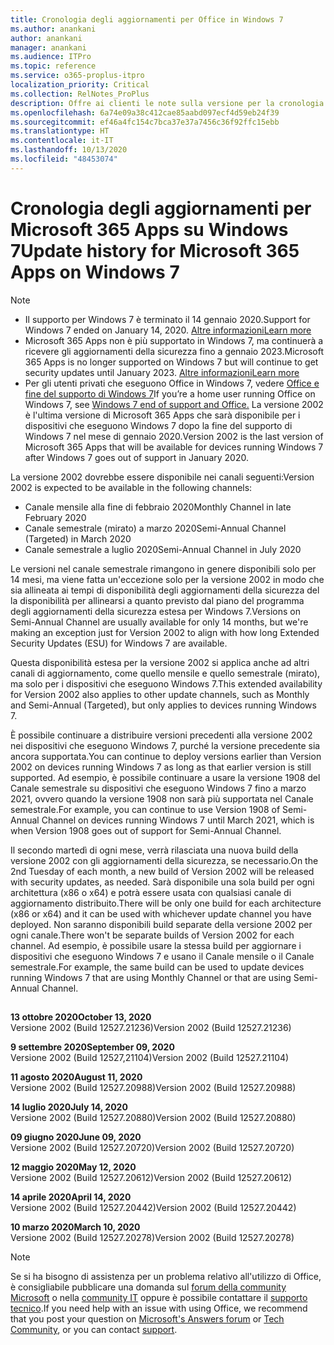 ```yaml
---
title: Cronologia degli aggiornamenti per Office in Windows 7
ms.author: anankani
author: anankani
manager: anankani
ms.audience: ITPro
ms.topic: reference
ms.service: o365-proplus-itpro
localization_priority: Critical
ms.collection: RelNotes_ProPlus
description: Offre ai clienti le note sulla versione per la cronologia degli aggiornamenti per Microsoft 365 Apps per Windows 7
ms.openlocfilehash: 6a74e09a38c412cae85aabd097ecf4d59eb24f39
ms.sourcegitcommit: ef46a4fc154c7bca37e37a7456c36f92ffc15ebb
ms.translationtype: HT
ms.contentlocale: it-IT
ms.lasthandoff: 10/13/2020
ms.locfileid: "48453074"
---
```

# <a name="update-history-for-microsoft-365-apps-on-windows-7"></a><span data-ttu-id="8d38b-103">Cronologia degli aggiornamenti per Microsoft 365 Apps su Windows 7</span><span class="sxs-lookup"><span data-stu-id="8d38b-103">Update history for Microsoft 365 Apps on Windows 7</span></span> 

 > [!NOTE]
>
>- <span data-ttu-id="8d38b-104">Il supporto per Windows 7 è terminato il 14 gennaio 2020.</span><span class="sxs-lookup"><span data-stu-id="8d38b-104">Support for Windows 7 ended on January 14, 2020.</span></span> [<span data-ttu-id="8d38b-105">Altre informazioni</span><span class="sxs-lookup"><span data-stu-id="8d38b-105">Learn more</span></span>](https://www.microsoft.com/microsoft-365/windows/end-of-windows-7-support?rtc=1)
>- <span data-ttu-id="8d38b-106">Microsoft 365 Apps non è più supportato in Windows 7, ma continuerà a ricevere gli aggiornamenti della sicurezza fino a gennaio 2023.</span><span class="sxs-lookup"><span data-stu-id="8d38b-106">Microsoft 365 Apps is no longer supported on Windows 7 but will continue to get security updates until January 2023.</span></span> [<span data-ttu-id="8d38b-107">Altre informazioni</span><span class="sxs-lookup"><span data-stu-id="8d38b-107">Learn more</span></span>](https://docs.microsoft.com/DeployOffice/windows-7-support)
>- <span data-ttu-id="8d38b-108">Per gli utenti privati che eseguono Office in Windows 7, vedere [Office e fine del supporto di Windows 7](https://support.office.com/en-us/article/windows-7-end-of-support-and-office-78f20fab-b57b-44d7-8368-06a8493f3cb9?ui=en-US&rs=en-US&ad=US)</span><span class="sxs-lookup"><span data-stu-id="8d38b-108">If you’re a home user running Office on Windows 7, see [Windows 7 end of support and Office.](https://support.office.com/en-us/article/windows-7-end-of-support-and-office-78f20fab-b57b-44d7-8368-06a8493f3cb9?ui=en-US&rs=en-US&ad=US)</span></span>
<span data-ttu-id="8d38b-109">La versione 2002 è l'ultima versione di Microsoft 365 Apps che sarà disponibile per i dispositivi che eseguono Windows 7 dopo la fine del supporto di Windows 7 nel mese di gennaio 2020.</span><span class="sxs-lookup"><span data-stu-id="8d38b-109">Version 2002 is the last version of Microsoft 365 Apps that will be available for devices running Windows 7 after Windows 7 goes out of support in January 2020.</span></span>  

<span data-ttu-id="8d38b-110">La versione 2002 dovrebbe essere disponibile nei canali seguenti:</span><span class="sxs-lookup"><span data-stu-id="8d38b-110">Version 2002 is expected to be available in the following channels:</span></span>
- <span data-ttu-id="8d38b-111">Canale mensile alla fine di febbraio 2020</span><span class="sxs-lookup"><span data-stu-id="8d38b-111">Monthly Channel in late February 2020</span></span>
- <span data-ttu-id="8d38b-112">Canale semestrale (mirato) a marzo 2020</span><span class="sxs-lookup"><span data-stu-id="8d38b-112">Semi-Annual Channel (Targeted) in March 2020</span></span>
- <span data-ttu-id="8d38b-113">Canale semestrale a luglio 2020</span><span class="sxs-lookup"><span data-stu-id="8d38b-113">Semi-Annual Channel in July 2020</span></span>

<span data-ttu-id="8d38b-114">Le versioni nel canale semestrale rimangono in genere disponibili solo per 14 mesi, ma viene fatta un'eccezione solo per la versione 2002 in modo che sia allineata ai tempi di disponibilità degli aggiornamenti della sicurezza del la disponibilità per allinearsi a quanto previsto dal piano del programma degli aggiornamenti della sicurezza estesa per Windows 7.</span><span class="sxs-lookup"><span data-stu-id="8d38b-114">Versions on Semi-Annual Channel are usually available for only 14 months, but we're making an exception just for Version 2002 to align with how long Extended Security Updates (ESU) for Windows 7 are available.</span></span>

<span data-ttu-id="8d38b-115">Questa disponibilità estesa per la versione 2002 si applica anche ad altri canali di aggiornamento, come quello mensile e quello semestrale (mirato), ma solo per i dispositivi che eseguono Windows 7.</span><span class="sxs-lookup"><span data-stu-id="8d38b-115">This extended availability for Version 2002 also applies to other update channels, such as Monthly and Semi-Annual (Targeted), but only applies to devices running Windows 7.</span></span>

<span data-ttu-id="8d38b-116">È possibile continuare a distribuire versioni precedenti alla versione 2002 nei dispositivi che eseguono Windows 7, purché la versione precedente sia ancora supportata.</span><span class="sxs-lookup"><span data-stu-id="8d38b-116">You can continue to deploy versions earlier than Version 2002 on devices running Windows 7 as long as that earlier version is still supported.</span></span> <span data-ttu-id="8d38b-117">Ad esempio, è possibile continuare a usare la versione 1908 del Canale semestrale su dispositivi che eseguono Windows 7 fino a marzo 2021, ovvero quando la versione 1908 non sarà più supportata nel Canale semestrale.</span><span class="sxs-lookup"><span data-stu-id="8d38b-117">For example, you can continue to use Version 1908 of Semi-Annual Channel on devices running Windows 7 until March 2021, which is when Version 1908 goes out of support for Semi-Annual Channel.</span></span>

<span data-ttu-id="8d38b-118">Il secondo martedì di ogni mese, verrà rilasciata una nuova build della versione 2002 con gli aggiornamenti della sicurezza, se necessario.</span><span class="sxs-lookup"><span data-stu-id="8d38b-118">On the 2nd Tuesday of each month, a new build of Version 2002 will be released with security updates, as needed.</span></span> <span data-ttu-id="8d38b-119">Sarà disponibile una sola build per ogni architettura (x86 o x64) e potrà essere usata con qualsiasi canale di aggiornamento distribuito.</span><span class="sxs-lookup"><span data-stu-id="8d38b-119">There will be only one build for each architecture (x86 or x64) and it can be used with whichever update channel you have deployed.</span></span> <span data-ttu-id="8d38b-120">Non saranno disponibili build separate della versione 2002 per ogni canale.</span><span class="sxs-lookup"><span data-stu-id="8d38b-120">There won't be separate builds of Version 2002 for each channel.</span></span> <span data-ttu-id="8d38b-121">Ad esempio, è possibile usare la stessa build per aggiornare i dispositivi che eseguono Windows 7 e usano il Canale mensile o il Canale semestrale.</span><span class="sxs-lookup"><span data-stu-id="8d38b-121">For example, the same build can be used to update devices running Windows 7 that are using Monthly Channel or that are using Semi-Annual Channel.</span></span>

##

[//]: # (NON RIMUOVERE)

<span data-ttu-id="8d38b-123">**13 ottobre 2020**</span><span class="sxs-lookup"><span data-stu-id="8d38b-123">**October 13, 2020**</span></span><br/>
<span data-ttu-id="8d38b-124">Versione 2002 (Build 12527.21236)</span><span class="sxs-lookup"><span data-stu-id="8d38b-124">Version 2002 (Build 12527.21236)</span></span><br/>

<span data-ttu-id="8d38b-125">**9 settembre 2020**</span><span class="sxs-lookup"><span data-stu-id="8d38b-125">**September 09, 2020**</span></span><br/>
<span data-ttu-id="8d38b-126">Versione 2002 (Build 12527,21104)</span><span class="sxs-lookup"><span data-stu-id="8d38b-126">Version 2002 (Build 12527.21104)</span></span><br/>

<span data-ttu-id="8d38b-127">**11 agosto 2020**</span><span class="sxs-lookup"><span data-stu-id="8d38b-127">**August 11, 2020**</span></span><br/>
<span data-ttu-id="8d38b-128">Versione 2002 (Build 12527.20988)</span><span class="sxs-lookup"><span data-stu-id="8d38b-128">Version 2002 (Build 12527.20988)</span></span><br/>

<span data-ttu-id="8d38b-129">**14 luglio 2020**</span><span class="sxs-lookup"><span data-stu-id="8d38b-129">**July 14, 2020**</span></span><br/>
<span data-ttu-id="8d38b-130">Versione 2002 (Build 12527.20880)</span><span class="sxs-lookup"><span data-stu-id="8d38b-130">Version 2002 (Build 12527.20880)</span></span><br/>

<span data-ttu-id="8d38b-131">**09 giugno 2020**</span><span class="sxs-lookup"><span data-stu-id="8d38b-131">**June 09, 2020**</span></span><br/>
<span data-ttu-id="8d38b-132">Versione 2002 (Build 12527.20720)</span><span class="sxs-lookup"><span data-stu-id="8d38b-132">Version 2002 (Build 12527.20720)</span></span><br/>

<span data-ttu-id="8d38b-133">**12 maggio 2020**</span><span class="sxs-lookup"><span data-stu-id="8d38b-133">**May 12, 2020**</span></span><br/>
<span data-ttu-id="8d38b-134">Versione 2002 (Build 12527.20612)</span><span class="sxs-lookup"><span data-stu-id="8d38b-134">Version 2002 (Build 12527.20612)</span></span><br/>

<span data-ttu-id="8d38b-135">**14 aprile 2020**</span><span class="sxs-lookup"><span data-stu-id="8d38b-135">**April 14, 2020**</span></span><br/>
<span data-ttu-id="8d38b-136">Versione 2002 (Build 12527.20442)</span><span class="sxs-lookup"><span data-stu-id="8d38b-136">Version 2002 (Build 12527.20442)</span></span><br/>

<span data-ttu-id="8d38b-137">**10 marzo 2020**</span><span class="sxs-lookup"><span data-stu-id="8d38b-137">**March 10, 2020**</span></span><br/>
<span data-ttu-id="8d38b-138">Versione 2002 (Build 12527.20278)</span><span class="sxs-lookup"><span data-stu-id="8d38b-138">Version 2002 (Build 12527.20278)</span></span><br/>




> [!NOTE]
> <span data-ttu-id="8d38b-139">Se si ha bisogno di assistenza per un problema relativo all'utilizzo di Office, è consigliabile pubblicare una domanda sul [forum della community Microsoft](https://answers.microsoft.com/) o nella [community IT](https://techcommunity.microsoft.com/) oppure è possibile contattare il [supporto tecnico](https://support.microsoft.com/contactus).</span><span class="sxs-lookup"><span data-stu-id="8d38b-139">If you need help with an issue with using Office, we recommend that you post your question on [Microsoft's Answers forum](https://answers.microsoft.com/) or [Tech Community](https://techcommunity.microsoft.com/), or you can contact [support](https://support.microsoft.com/contactus).</span></span>
